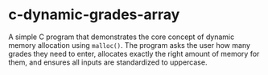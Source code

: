 # c-dynamic-grades-array
A simple C program that demonstrates the core concept of dynamic memory allocation using `malloc()`. The program asks the user how many grades they need to enter, allocates exactly the right amount of memory for them, and ensures all inputs are standardized to uppercase.

